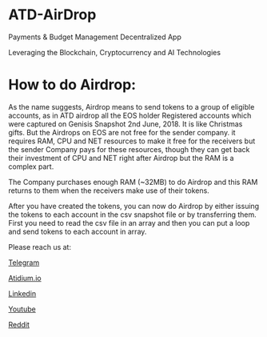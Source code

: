 # ATD-AirDrop

Payments & Budget Management Decentralized App

Leveraging the Blockchain, Cryptocurrency and AI Technologies

# How to do Airdrop:

As the name suggests, Airdrop means to send tokens to a group of eligible accounts, as in ATD airdrop all the EOS holder Registered accounts which were captured on Genisis Snapshot 2nd June, 2018. It is like Christmas gifts. But the Airdrops on EOS are not free for the sender company. it requires RAM, CPU and NET resources to make it free for the receivers but the sender Company pays for these resources, though they can get back their investment of CPU and NET right after Airdrop but the RAM is a complex part.

The Company purchases enough RAM (~32MB)  to do Airdrop and this RAM returns to them when the receivers make use of their tokens.

After you have created the tokens, you can now do Airdrop by either issuing the tokens to each account in the csv snapshot file or by transferring them.
First you need to read the csv file in an array and then you can put a loop and send tokens to each account in array.

Please reach us at:

<a href="http://t.me/atidium">Telegram</a>

<a href="https://www.atidium.io/">Atidium.io</a>

<a href="https://www.linkedin.com/company/atidium/">Linkedin</a>

<a href="https://www.youtube.com/channel/UCEsqXclpqLji2sG3X7ezHeg">Youtube</a>

<a href="https://www.reddit.com/user/atidium-network">Reddit</a>
